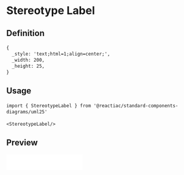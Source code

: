 # Stereotype Label

## Definition

```
{
  _style: 'text;html=1;align=center;',
  _width: 200,
  _height: 25,
}
```

## Usage

```
import { StereotypeLabel } from '@reactiac/standard-components-diagrams/uml25'

<StereotypeLabel/>
```

## Preview

<img src="./stereotype-label.png" width="200"/>
